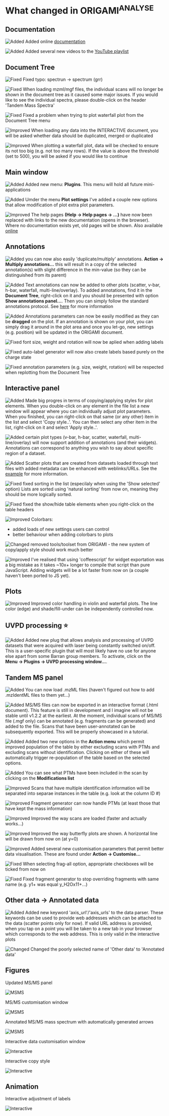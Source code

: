 # What changed in ORIGAMI<sup>ANALYSE</sup>

## Documentation

![Added](img/added.png) Added online [documentation](https://lukasz-migas.github.io/ORIGAMI/)

![Added](img/added.png) Added several new videos to the [YouTube playlist](https://www.youtube.com/playlist?list=PLrPB7zfH4WXMYa5CN9qDtl-G-Ax_L6AK8)

## Document Tree

![Fixed](img/fixed.png) Fixed typo: spectrun -> spectrum (grr)

![Fixed](img/fixed.png) When loading mzml/mgf files, the individual scans will no longer be shown in the document tree as it caused some major issues. If you would like to see the individual spectra, please double-click on the header 'Tandem Mass Spectra'

![Fixed](img/fixed.png) Fixed a problem when trying to plot waterfall plot from the Document Tree menu

![Improved](img/improved.png) When loading any data into the INTERACTIVE document, you will be asked whether data should be duplicated, merged or duplicated

![Improved](img/improved.png) When plotting a waterfall plot, data will be checked to ensure its not too big (e.g. not too many rows). If the value is above the threshold (set to 500), you will be asked if you would like to continue

## Main window

![Added](img/added.png) Added new menu: **Plugins**. This menu will hold all future mini-applications

![Added](img/added.png) Umder the menu **Plot settings** I've added a couple new options that allow modification of plot extra plot parameters.

![Improved](img/improved.png) The help pages **(Help -> Help pages -> ...)** have now been replaced with links to the new documentation (opens in the browser). Where no documentation exists yet, old pages will be shown. Also available [online](https://origami.lukasz-migas.com)

## Annotations

![Added](img/added.png) you can now also easily 'duplicate/multiply' annotations. **Action -> Multiply annotations...** this will result in a copy of the selected annotation(s) with slight difference in the min-value (so they can be distinguished from its parent)

![Added](img/added.png) Text annotations can now be added to other plots (scatter, v-bar, h-bar, waterfall, multi-line/overlay). To added annotations, find it in the **Document Tree**, right-click on it and you should be presented with option **Show annotations panel...**. Then you can simply follow the standard annotations protocol. See [here](https://origami.lukasz-migas.com/user-guide/processing/mass-spectra-annotation.html) for more information

![Added](img/added.png) Annotations parameters can now be easily modified as they can be **dragged** on the plot. If an annotation is shown on your plot, you can simply drag it around in the plot area and once you let-go, new settings (e.g. position) will be updated in the ORIGAMI document.

![Fixed](img/fixed.png) font size, weight and rotation will now be aplied when adding labels

![Fixed](img/fixed.png) auto-label generator will now also create labels based purely on the charge state

![Fixed](img/fixed.png) annotation parameters (e.g. size, weight, rotation) will be respected when replotting from the Document Tree

## Interactive panel

![Added](img/added.png) Made big progres in terms of copying/applying styles for plot elements. When you
double-click on any element in the file list a new window will appear where you can individually adjust plot parameters. When you finished, you can right-click on that same (or any other) item in the list and select 'Copy style..'. You can then select any other item in the list, right-click on it and select 'Apply style..'.

![Added](img/added.png) certain plot types (v-bar, h-bar, scatter, waterfall, multi-line/overlay) will now support addition of annotations (and their widgets). Annotations can correspond to anything you wish to say about specific region of a dataset.

![Added](img/added.png) Scatter plots that are created from datasets loaded through text files with added metadata can be enhanced with weblinks/URLs. See the [example](https://origami.lukasz-migas.com/interactive-examples/ccs-compendium.html) for more information.

![Fixed](img/fixed.png) fixed sorting in the list (especilaly when using the 'Show selected' option) Lists are sorted using 'natural sorting' from now on, meaning they should be more logically sorted.

![Fixed](img/fixed.png) fixed the show/hide table elements when you right-click on the table headers

![Improved](img/improved.png) Colorbars:

* added loads of new settings users can control
* better behaviour when adding colorbars to plots

![Changed](img/changed.png) removed tools/toolset from ORIGAMI - the new system of copy/apply style should work much better

![Improved](img/improved.png) I've realised that using 'coffeescript' for widget exportation was a big mistake as it takes ~10x+ longer to compile that script than pure JavaScript. Adding widgets will be a lot faster from now on (a couple haven't been ported to JS yet).

## Plots

![Improved](img/improved.png) Improved color handling in violin and waterfall plots. The line color (edge) and shade/fill-under can be independently controlled now.

## UVPD processing :star:

![Added](img/added.png) Added new plug that allows analysis and processing of UVPD datasets that were acquired with laser being constantly switched on/off. This is a user-specific plugin that will most likely have no use for anyone else apart from some Barran group members. To activate, click on the **Menu -> Plugins -> UVPD processing window...**.

## Tandem MS panel

![Added](img/added.png) You can now load .mzML files (haven't figured out how to add .mzIdentML files to them yet...)

![Added](img/added.png) MS/MS files can now be exported in an interactive format (.html document). This feature is still in development and I imagine will not be stable until v1.2.2 at the earliest. At the moment, individual scans of MS/MS file (.mgf only) can be annotated (e.g. fragments can be generated) and added to the file. Scans that have been user-annotated can be subsequently exported. This will be properly showcased in a tutorial.

![Added](img/added.png) Added two new options in the **Action menu** which permit improved population of the table by either excluding scans with PTMs and excluding scans without identification. Clicking on either of these will automatically trigger re-population of the table based on the selected options.

![Added](img/added.png) You can see what PTMs have been included in the scan by clicking on the **Modifications list**

![Improved](img/improved.png) Scans that have multiple identification information will be separated into separae instances in the table (e.g. look at the column ID #)

![Improved](img/improved.png) Fragment generator can now handle PTMs (at least those that have kept the mass information)

![Improved](img/improved.png) Improved the way scans are loaded (faster and actually works...)

![Improved](img/improved.png) Improved the way butterfly plots are shown. A horizontal line will be drawn from now on (at y=0)

![Improved](img/improved.png) Added several new customisation parameters that permit better data visualisation. These are found under **Action -> Customise...**

![Fixed](img/fixed.png) When selecting frag-all option, appropriate checkboxes will be ticked from now on

![Fixed](img/fixed.png) Fixed fragment generator to stop overriding fragments with same name (e.g. y1+ was equal y_H2Ox11+...)

## Other data -> Annotated data

![Added](img/added.png) Added new keyword 'axis_url'/'axis_urls' to the data parser. These keywords can be used to provide web addresses which can be attached to the data (scatter points only for now). If valid URL address is provided, when you tap on a point you will be taken to a new tab in your browser which corresponds to the web address. This is only valid in the interactive plots

![Changed](img/changed.png) Changed the poorly selected name of 'Other data' to 'Annotated data'

## Figures

Updated MS/MS panel

![MSMS](img/v1.2.1.4-9-1-2019/interactive_customise_item.png)

MS/MS customisation window

![MSMS](img/v1.2.1.4-9-1-2019/msms_settings.png)

Annotated MS/MS mass spectrum with automatically generated arrows

![MSMS](img/v1.2.1.4-9-1-2019/annotated_spectrum.png)

Interactive data customisation window

![Interactive](img/v1.2.1.4-9-1-2019/interactive_customise_item.png)

Interactive copy style

![Interactive](img/v1.2.1.4-9-1-2019/interactive_copy_style.png)

## Animation

Interactive adjustment of labels

![Interactive](img/v1.2.1.4-9-1-2019/interactive_label_movement.gif)
